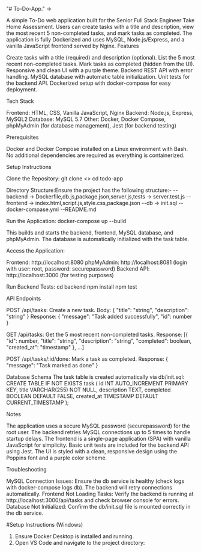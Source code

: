 "# To-Do-App." -> 

A simple To-Do web application built for the Senior Full Stack Engineer Take Home Assessment. Users can create tasks with a title and description, view the most recent 5 non-completed tasks, and mark tasks as completed. The application is fully Dockerized and uses MySQL, Node.js/Express, and a vanilla JavaScript frontend served by Nginx.
Features

Create tasks with a title (required) and description (optional).
List the 5 most recent non-completed tasks.
Mark tasks as completed (hidden from the UI).
Responsive and clean UI with a purple theme.
Backend REST API with error handling.
MySQL database with automatic table initialization.
Unit tests for the backend API.
Dockerized setup with docker-compose for easy deployment.

Tech Stack

Frontend: HTML, CSS, Vanilla JavaScript, Nginx
Backend: Node.js, Express, MySQL2
Database: MySQL 5.7
Other: Docker, Docker Compose, phpMyAdmin (for database management), Jest (for backend testing)

Prerequisites

Docker and Docker Compose installed on a Linux environment with Bash.
No additional dependencies are required as everything is containerized.

Setup Instructions

Clone the Repository:
git clone <>
cd todo-app


Directory Structure:Ensure the project has the following structure:-
--backend -> Dockerfile,db.js,package.json,server.js,tests -> server.test.js
--frontend -> index.html,script.js,style.css,package.json
--db -> init.sql
--docker-compase.yml
--README.md

Run the Application:
docker-compose up --build


This builds and starts the backend, frontend, MySQL database, and phpMyAdmin.
The database is automatically initialized with the task table.


Access the Application:

Frontend: http://localhost:8080
phpMyAdmin: http://localhost:8081 (login with user: root, password: securepassword)
Backend API: http://localhost:3000 (for testing purposes)


Run Backend Tests:
cd backend
npm install
npm test



API Endpoints

POST /api/tasks: Create a new task.
Body: { "title": "string", "description": "string" }
Response: { "message": "Task added successfully", "id": number }


GET /api/tasks: Get the 5 most recent non-completed tasks.
Response: [{ "id": number, "title": "string", "description": "string", "completed": boolean, "created_at": "timestamp" }, ...]


POST /api/tasks/:id/done: Mark a task as completed.
Response: { "message": "Task marked as done" }



Database Schema
The task table is created automatically via db/init.sql:
CREATE TABLE IF NOT EXISTS task (
  id INT AUTO_INCREMENT PRIMARY KEY,
  title VARCHAR(255) NOT NULL,
  description TEXT,
  completed BOOLEAN DEFAULT FALSE,
  created_at TIMESTAMP DEFAULT CURRENT_TIMESTAMP
);

Notes

The application uses a secure MySQL password (securepassword) for the root user.
The backend retries MySQL connections up to 5 times to handle startup delays.
The frontend is a single-page application (SPA) with vanilla JavaScript for simplicity.
Basic unit tests are included for the backend API using Jest.
The UI is styled with a clean, responsive design using the Poppins font and a purple color scheme.

Troubleshooting

MySQL Connection Issues: Ensure the db service is healthy (check logs with docker-compose logs db). The backend will retry connections automatically.
Frontend Not Loading Tasks: Verify the backend is running at http://localhost:3000/api/tasks and check browser console for errors.
Database Not Initialized: Confirm the db/init.sql file is mounted correctly in the db service.

#Setup Instructions (Windows)
1. Ensure Docker Desktop is installed and running.
2. Open VS Code and navigate to the project directory:
